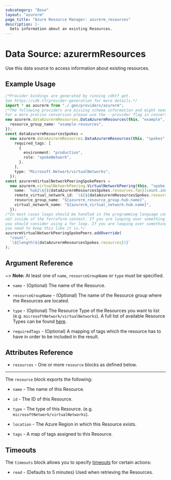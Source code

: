 ```yaml
---
subcategory: "Base"
layout: "azurerm"
page_title: "Azure Resource Manager: azurerm_resources"
description: |-
  Gets information about an existing Resources.
---
```


# Data Source: azurermResources

Use this data source to access information about existing resources.

## Example Usage

```typescript
/*Provider bindings are generated by running cdktf get.
See https://cdk.tf/provider-generation for more details.*/
import * as azurerm from "./.gen/providers/azurerm";
/*The following providers are missing schema information and might need manual adjustments to synthesize correctly: azurerm.
For a more precise conversion please use the --provider flag in convert.*/
new azurerm.dataAzurermResources.DataAzurermResources(this, "example", {
  resource_group_name: "example-resources",
});
const dataAzurermResourcesSpokes =
  new azurerm.dataAzurermResources.DataAzurermResources(this, "spokes", {
    required_tags: [
      {
        environment: "production",
        role: "spokeNetwork",
      },
    ],
    type: "Microsoft.Network/virtualNetworks",
  });
const azurermVirtualNetworkPeeringSpokePeers =
  new azurerm.virtualNetworkPeering.VirtualNetworkPeering(this, "spoke_peers", {
    name: `hub2\${${dataAzurermResourcesSpokes.resources.fqn}[count.index].name}`,
    remote_virtual_network_id: `\${${dataAzurermResourcesSpokes.resources.fqn}[count.index].id}`,
    resource_group_name: "${azurerm_resource_group.hub.name}",
    virtual_network_name: "${azurerm_virtual_network.hub.name}",
  });
/*In most cases loops should be handled in the programming language context and 
not inside of the Terraform context. If you are looping over something external, e.g. a variable or a file input
you should consider using a for loop. If you are looping over something only known to Terraform, e.g. a result of a data source
you need to keep this like it is.*/
azurermVirtualNetworkPeeringSpokePeers.addOverride(
  "count",
  `\${length(${dataAzurermResourcesSpokes.resources})}`
);

```

## Argument Reference

\~> **Note:** At least one of `name`, `resourceGroupName` or `type` must be specified.

*   `name` - (Optional) The name of the Resource.

*   `resourceGroupName` - (Optional) The name of the Resource group where the Resources are located.

*   `type` - (Optional) The Resource Type of the Resources you want to list (e.g. `microsoftNetwork/virtualNetworks`). A full list of available Resource Types can be found [here](https://docs.microsoft.com/azure/azure-resource-manager/azure-services-resource-providers).

*   `requiredTags` - (Optional) A mapping of tags which the resource has to have in order to be included in the result.

## Attributes Reference

* `resources` - One or more `resource` blocks as defined below.

***

The `resource` block exports the following:

*   `name` - The name of this Resource.

*   `id` - The ID of this Resource.

*   `type` - The type of this Resource. (e.g. `microsoftNetwork/virtualNetworks`).

*   `location` - The Azure Region in which this Resource exists.

*   `tags` - A map of tags assigned to this Resource.

## Timeouts

The `timeouts` block allows you to specify [timeouts](https://www.terraform.io/language/resources/syntax#operation-timeouts) for certain actions:

* `read` - (Defaults to 5 minutes) Used when retrieving the Resources.
